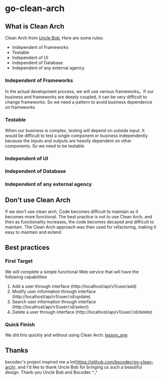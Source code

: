 # go-clean-arch

## What is Clean Arch
Clean Arch from [Uncle Bob](https://8thlight.com/blog/uncle-bob/2012/08/13/the-clean-architecture.html), Here are some rules:

- Independent of Frameworks
- Testable
- Independent of UI
- Independent of Database
- Independent of any external agency

### Independent of Frameworks
In the actual development process, we will use various frameworks。If our business and frameworks are deeply coupled, it can be very difficult to change frameworks. So we need a pattern to avoid business dependence on frameworks

### Testable
When our business is complex, testing will depend on outside input. It would be difficult to test a single component or business independently because the inputs and outputs are heavily dependent on other components. So we need to be testable

### Independent of UI


### Independent of Database


### Independent of any external agency



## Don't use Clean Arch
If we don't use clean arch, Code becomes difficult to maintain as it becomes more functional. The best practice is not to use Clean Arch, and then as functionality increases, the code becomes decayed and difficult to maintain. The Clean Arch approach was then used for refactoring, making it easy to maintain and extend  

## Best practices
### First Target
We will complete a simple functional Web service that will have the following capabilities
1. Add a user through interface (http://localhost/api/v1/user/add)
2. Modify user information through interface (http://localhost/api/v1/user/:id/update)
3. Search user information through interface (http://localhost/api/v1/user/:id/select)
4. Delete a user through interface (http://localhost/api/v1/user/:id/delete)

### Quick Finish
We did this quickly and without using Clean Arch: [lesson_one](https://github.com/luoshanjie/go-clean-arch/tree/main/lesson_one)


## Thanks
bxcodec's project inspired me a lot(https://github.com/bxcodec/go-clean-arch), and I'd like to thank Uncle Bob for bringing us such a beautiful design. Thank you Uncle Bob and Bxcodec ^_^
